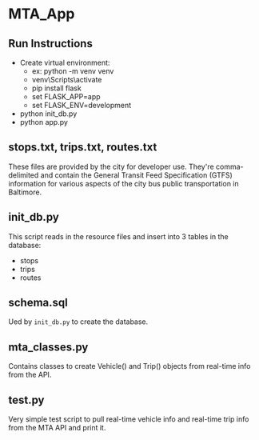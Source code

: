 # MTA_App

## Run Instructions
* Create virtual environment: <br>
  + ex: python -m venv venv <br>
  + venv\Scripts\activate <br>
  + pip install flask
  + set FLASK_APP=app
  + set FLASK_ENV=development
* python init_db.py <br>
* python app.py  <br>

## stops.txt, trips.txt, routes.txt
These files are provided by the city for developer use. They're comma-delimited and contain the General Transit Feed Specification (GTFS) information for various aspects of the city bus public transportation in Baltimore.

## init_db.py
This script reads in the resource files and insert into 3 tables in the database:
+ stops
+ trips
+ routes

## schema.sql
Ued by `init_db.py` to create the database.

## mta_classes.py
Contains classes to create Vehicle() and Trip() objects from real-time info from the API.

## test.py
Very simple test script to pull real-time vehicle info and real-time trip info from the MTA API and print it.

